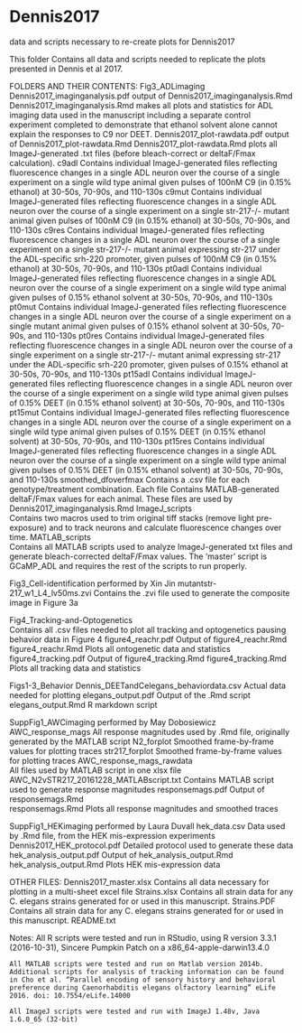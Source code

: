 # Dennis2017
data and scripts necessary to re-create plots for Dennis2017

This folder Contains all data and scripts needed to replicate the plots presented in Dennis et al 2017. 

FOLDERS AND THEIR CONTENTS:
Fig3_ADLimaging
	Dennis2017_imaginganalysis.pdf		output of Dennis2017_imaginganalysis.Rmd
	Dennis2017_imaginganalysis.Rmd	makes all plots and statistics for ADL imaging data used in the manuscript including a separate control experiment completed to demonstrate that ethanol solvent alone cannot explain the responses to C9 nor DEET.
	Dennis2017_plot-rawdata.pdf		output of Dennis2017_plot-rawdata.Rmd
	Dennis2017_plot-rawdata.Rmd		plots all ImageJ-generated .txt files (before bleach-correct or deltaF/Fmax calculation). 
	c9adl		Contains individual ImageJ-generated files reflecting fluorescence changes in a single ADL neuron over the course of a single experiment on a single wild type animal given pulses of 100nM C9 (in 0.15% ethanol) at 30-50s, 70-90s, and 110-130s
	c9mut		Contains individual ImageJ-generated files reflecting fluorescence changes in a single ADL neuron over the course of a single experiment on a single str-217-/- mutant animal given pulses of 100nM C9 (in 0.15% ethanol) at 30-50s, 70-90s, and 110-130s
	c9res		Contains individual ImageJ-generated files reflecting fluorescence changes in a single ADL neuron over the course of a single experiment on a single str-217-/- mutant animal expressing str-217 under the ADL-specific srh-220 promoter, given pulses of 100nM C9 (in 0.15% ethanol) at 30-50s, 70-90s, and 110-130s
	pt0adl		Contains individual ImageJ-generated files reflecting fluorescence changes in a single ADL neuron over the course of a single experiment on a single wild type animal given pulses of 0.15% ethanol solvent at 30-50s, 70-90s, and 110-130s
	pt0mut	Contains individual ImageJ-generated files reflecting fluorescence changes in a single ADL neuron over the course of a single experiment on a single mutant animal given pulses of 0.15% ethanol solvent at 30-50s, 70-90s, and 110-130s
	pt0res	Contains individual ImageJ-generated files reflecting fluorescence changes in a single ADL neuron over the course of a single experiment on a single str-217-/- mutant animal expressing str-217 under the ADL-specific srh-220 promoter, given pulses of 0.15% ethanol at 30-50s, 70-90s, and 110-130s
	pt15adl	Contains individual ImageJ-generated files reflecting fluorescence changes in a single ADL neuron over the course of a single experiment on a single wild type animal given pulses of 0.15% DEET (in 0.15% ethanol solvent) at 30-50s, 70-90s, and 110-130s
	pt15mut	Contains individual ImageJ-generated files reflecting fluorescence changes in a single ADL neuron over the course of a single experiment on a single wild type animal given pulses of 0.15% DEET (in 0.15% ethanol solvent) at 30-50s, 70-90s, and 110-130s
	pt15res	Contains individual ImageJ-generated files reflecting fluorescence changes in a single ADL neuron over the course of a single experiment on a single wild type animal given pulses of 0.15% DEET (in 0.15% ethanol solvent) at 30-50s, 70-90s, and 110-130s
	smoothed_dfoverfmax	
			Contains a .csv file for each genotype/treatment combination. Each file Contains MATLAB-generated deltaF/Fmax values for each animal. These files are used by Dennis2017_imaginganalysis.Rmd
	ImageJ_scripts	
			Contains two macros used to trim original tiff stacks (remove light pre-exposure) and to track neurons and calculate fluorescence changes over time.
	MATLAB_scripts	
			Contains all MATLAB scripts used to analyze ImageJ-generated txt files and generate bleach-corrected deltaF/Fmax values. The ‘master’ script is GCaMP_ADL and requires the rest of the scripts to run properly.
	
	
Fig3_Cell-identification	performed by Xin Jin
	mutantstr-217_w1_L4_lv50ms.zvi		Contains the .zvi file used to generate the composite image in Figure 3a
	
Fig4_Tracking-and-Optogenetics	
Contains all .csv files needed to plot all tracking and optogenetics pausing behavior data in Figure 4
	figure4_reachr.pdf		Output of figure4_reachr.Rmd
	figure4_reachr.Rmd		Plots all ontogenetic data and statistics
	figure4_tracking.pdf		Output of figure4_tracking.Rmd
	figure4_tracking.Rmd	Plots all  tracking data and statistics
	
Figs1-3_Behavior
	Dennis_DEETandCelegans_behaviordata.csv	Actual data needed for plotting
	elegans_output.pdf		Output of the .Rmd script	
	elegans_output.Rmd	R markdown script

SuppFig1_AWCimaging	performed by May Dobosiewicz
	AWC_response_mags	All response magnitudes used by .Rmd file, originally generated by the MATLAB script
	N2_forplot			Smoothed frame-by-frame values for plotting traces
	str217_forplot		Smoothed frame-by-frame values for plotting traces
	AWC_response_mags_rawdata	
					All files used by MATLAB script in one xlsx file
	AWC_N2vSTR217_20161228_MATLABscript.txt	
					Contains MATLAB script used to generate response magnitudes
	responsemags.pdf		Output of responsemags.Rmd	
	responsemags.Rmd		Plots all response magnitudes and smoothed traces

SuppFig1_HEKimaging	performed by Laura Duvall
	hek_data.csv				Data used by .Rmd file, from the HEK mis-expression experiments
	Dennis2017_HEK_protocol.pdf	Detailed protocol used to generate these data
	hek_analysis_output.pdf		Output of hek_analysis_output.Rmd
	hek_analysis_output.Rmd		Plots HEK mis-expression data

OTHER FILES:
Dennis2017_master.xlsx
	Contains all data necessary for plotting in a multi-sheet excel file
Strains.xlsx
	Contains all strain data for any C. elegans strains generated for or used in this manuscript.
Strains.PDF
	Contains all strain data for any C. elegans strains generated for or used in this manuscript.
README.txt



Notes: 
	All R scripts were tested and run in RStudio, using R version 3.3.1 (2016-10-31), Sincere Pumpkin Patch on a x86_64-apple-darwin13.4.0

	All MATLAB scripts were tested and run on Matlab version 2014b. Additional scripts for analysis of tracking information can be found in Cho et al. “Parallel encoding of sensory history and behavioral preference during Caenorhabditis elegans olfactory learning” eLife 2016. doi: 10.7554/eLife.14000

	All ImageJ scripts were tested and run with ImageJ 1.48v, Java 1.6.0_65 (32-bit)
